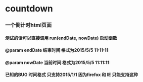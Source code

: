 # countdown
### 一个倒计时html页面
#### 测试的话可以直接调用 run(endDate, nowDate) 启动函数 
#### @param endDate 结束时间 格式为2015/5/5 11:11:11
#### @param nowDate 当前时间 格式为2015/5/5 11:11:11
#### 已知的BUG  时间格式 只支持2015/1/1 因为firefox 和 IE 只能支持这种
  

